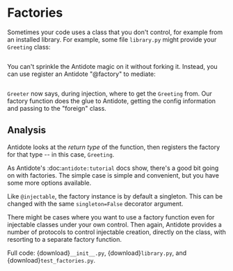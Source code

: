 # Factories

Sometimes your code uses a class that you don't control, for example from an installed library.
For example, some file `library.py` might provide your `Greeting` class:

```{literalinclude} library.py
```

You can't sprinkle the Antidote magic on it without forking it.
Instead, you can use register an Antidote "@factory" to mediate:

```{literalinclude} __init__.py
```


`Greeter` now says, during injection, where to get the `Greeting` from.
Our factory function does the glue to Antidote, getting the config information and passing to the "foreign" class.

## Analysis
Antidote looks at the *return type* of the function, then registers the factory for that type -- in this case, `Greeting`.

As Antidote's :doc:`antidote:tutorial` docs show, there's a good bit going on with factories.
The simple case is simple and convenient, but you have some more options available.

Like `@injectable`, the factory instance is by default a singleton.
This can be changed with the same ``singleton=False`` decorator argument.

There might be cases where you want to use a factory function even for injectable classes under your own control.
Then again, Antidote provides a number of protocols to control injectable creation, directly on the class, with resorting to a separate factory function.

Full code: {download}`__init__.py`, {download}`library.py`, and {download}`test_factories.py`.